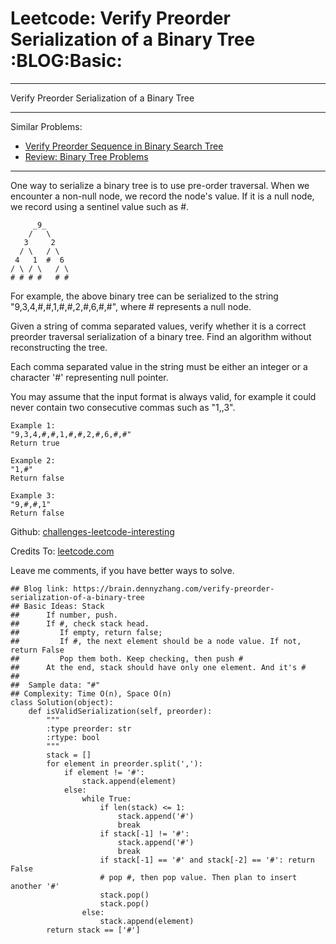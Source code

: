 # Leetcode: Verify Preorder Serialization of a Binary Tree     :BLOG:Basic:


---

Verify Preorder Serialization of a Binary Tree  

---

Similar Problems:  
-   [Verify Preorder Sequence in Binary Search Tree](https://brain.dennyzhang.com/verify-preorder-sequence-in-binary-search-tree)
-   [Review: Binary Tree Problems](https://brain.dennyzhang.com/review-binarytree)

---

One way to serialize a binary tree is to use pre-order traversal. When we encounter a non-null node, we record the node's value. If it is a null node, we record using a sentinel value such as #.  

         _9_
        /   \
       3     2
      / \   / \
     4   1  #  6
    / \ / \   / \
    # # # #   # #

For example, the above binary tree can be serialized to the string "9,3,4,#,#,1,#,#,2,#,6,#,#", where # represents a null node.  

Given a string of comma separated values, verify whether it is a correct preorder traversal serialization of a binary tree. Find an algorithm without reconstructing the tree.  

Each comma separated value in the string must be either an integer or a character '#' representing null pointer.  

You may assume that the input format is always valid, for example it could never contain two consecutive commas such as "1,,3".  

    Example 1:
    "9,3,4,#,#,1,#,#,2,#,6,#,#"
    Return true

    Example 2:
    "1,#"
    Return false

    Example 3:
    "9,#,#,1"
    Return false

Github: [challenges-leetcode-interesting](https://github.com/DennyZhang/challenges-leetcode-interesting/tree/master/verify-preorder-serialization-of-a-binary-tree)  

Credits To: [leetcode.com](https://leetcode.com/problems/verify-preorder-serialization-of-a-binary-tree/description/)  

Leave me comments, if you have better ways to solve.  

    ## Blog link: https://brain.dennyzhang.com/verify-preorder-serialization-of-a-binary-tree
    ## Basic Ideas: Stack
    ##      If number, push.
    ##      If #, check stack head. 
    ##         If empty, return false; 
    ##         If #, the next element should be a node value. If not, return False
    ##         Pop them both. Keep checking, then push #
    ##      At the end, stack should have only one element. And it's #
    ##
    ##  Sample data: "#"
    ## Complexity: Time O(n), Space O(n)
    class Solution(object):
        def isValidSerialization(self, preorder):
            """
            :type preorder: str
            :rtype: bool
            """
            stack = []
            for element in preorder.split(','):
                if element != '#':
                    stack.append(element)
                else:
                    while True:
                        if len(stack) <= 1:
                            stack.append('#')
                            break
                        if stack[-1] != '#':
                            stack.append('#')
                            break
                        if stack[-1] == '#' and stack[-2] == '#': return False
                        # pop #, then pop value. Then plan to insert another '#'
                        stack.pop()
                        stack.pop()
                    else:
                        stack.append(element)
            return stack == ['#']